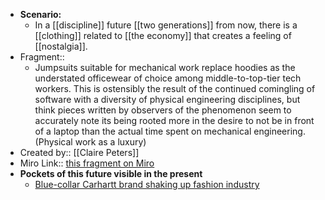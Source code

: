 - **Scenario:**
    - In a [[discipline]] future [[two generations]] from now, there is a [[clothing]] related to [[the economy]] that creates a feeling of [[nostalgia]].
- Fragment:: 
    - Jumpsuits suitable for mechanical work replace hoodies as the understated officewear of choice among middle-to-top-tier tech workers. This is ostensibly the result of the continued comingling of software with a diversity of physical engineering disciplines, but think pieces written by observers of the phenomenon seem to accurately note its being rooted more in the desire to not be in front of a laptop than the actual time spent on mechanical engineering. (Physical work as a luxury)
- Created by:: [[Claire Peters]]
- Miro Link:: [this fragment on Miro](https://miro.com/app/board/o9J_kpEmVVk=/?moveToWidget=3074457348849828205&cot=11)
- **Pockets of this future visible in the present**
    - [Blue-collar Carhartt brand shaking up fashion industry](https://www.foxbusiness.com/lifestyle/carhartt-jackets-fashion-industry)

